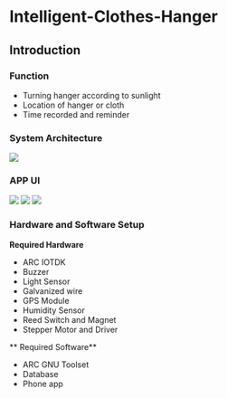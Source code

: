 # Intelligent-Clothes-Hanger

## Introduction

### Function
* Turning hanger according to sunlight
* Location of hanger or cloth
* Time recorded and reminder

### System Architecture
![](https://i.imgur.com/ta4Kl1b.png)

### APP UI
![](https://i.imgur.com/I9VlQRS.jpg)
![](https://i.imgur.com/tf6Uo9D.jpg)
![](https://i.imgur.com/sg5Pwjt.jpg)

### Hardware and Software Setup
**Required Hardware**
* ARC IOTDK
* Buzzer
* Light Sensor
* Galvanized wire
* GPS Module
* Humidity Sensor
* Reed Switch and Magnet
* Stepper Motor and Driver

** Required Software**
* ARC GNU Toolset
* Database
* Phone app
